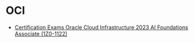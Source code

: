 # OCI
- [Certification Exams
Oracle Cloud Infrastructure 2023 AI Foundations Associate (1Z0-1122)](oci-ai-foundations-associate.md)
